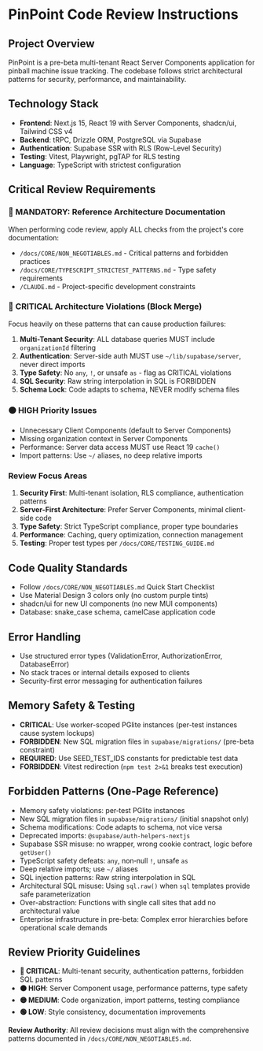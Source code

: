 # PinPoint Code Review Instructions

## Project Overview
PinPoint is a pre-beta multi-tenant React Server Components application for pinball machine issue tracking. The codebase follows strict architectural patterns for security, performance, and maintainability.

## Technology Stack
- **Frontend**: Next.js 15, React 19 with Server Components, shadcn/ui, Tailwind CSS v4
- **Backend**: tRPC, Drizzle ORM, PostgreSQL via Supabase
- **Authentication**: Supabase SSR with RLS (Row-Level Security)
- **Testing**: Vitest, Playwright, pgTAP for RLS testing
- **Language**: TypeScript with strictest configuration

## Critical Review Requirements

### 🔴 MANDATORY: Reference Architecture Documentation
When performing code review, apply ALL checks from the project's core documentation:
- `/docs/CORE/NON_NEGOTIABLES.md` - Critical patterns and forbidden practices
- `/docs/CORE/TYPESCRIPT_STRICTEST_PATTERNS.md` - Type safety requirements
- `/CLAUDE.md` - Project-specific development constraints

### 🔴 CRITICAL Architecture Violations (Block Merge)
Focus heavily on these patterns that can cause production failures:

1. **Multi-Tenant Security**: ALL database queries MUST include `organizationId` filtering
2. **Authentication**: Server-side auth MUST use `~/lib/supabase/server`, never direct imports
3. **Type Safety**: No `any`, `!`, or unsafe `as` - flag as CRITICAL violations
4. **SQL Security**: Raw string interpolation in SQL is FORBIDDEN
5. **Schema Lock**: Code adapts to schema, NEVER modify schema files

### 🟠 HIGH Priority Issues
- Unnecessary Client Components (default to Server Components)
- Missing organization context in Server Components
- Performance: Server data access MUST use React 19 `cache()`
- Import patterns: Use `~/` aliases, no deep relative imports

### Review Focus Areas
1. **Security First**: Multi-tenant isolation, RLS compliance, authentication patterns
2. **Server-First Architecture**: Prefer Server Components, minimal client-side code
3. **Type Safety**: Strict TypeScript compliance, proper type boundaries
4. **Performance**: Caching, query optimization, connection management
5. **Testing**: Proper test types per `/docs/CORE/TESTING_GUIDE.md`

## Code Quality Standards
- Follow `/docs/CORE/NON_NEGOTIABLES.md` Quick Start Checklist
- Use Material Design 3 colors only (no custom purple tints)
- shadcn/ui for new UI components (no new MUI components)
- Database: snake_case schema, camelCase application code

## Error Handling
- Use structured error types (ValidationError, AuthorizationError, DatabaseError)
- No stack traces or internal details exposed to clients
- Security-first error messaging for authentication failures

## Memory Safety & Testing
- **CRITICAL**: Use worker-scoped PGlite instances (per-test instances cause system lockups)
- **FORBIDDEN**: New SQL migration files in `supabase/migrations/` (pre-beta constraint)
- **REQUIRED**: Use SEED_TEST_IDS constants for predictable test data
- **FORBIDDEN**: Vitest redirection (`npm test 2>&1` breaks test execution)

## Forbidden Patterns (One‑Page Reference)
- Memory safety violations: per‑test PGlite instances
- New SQL migration files in `supabase/migrations/` (initial snapshot only)
- Schema modifications: Code adapts to schema, not vice versa
- Deprecated imports: `@supabase/auth-helpers-nextjs`
- Supabase SSR misuse: no wrapper, wrong cookie contract, logic before `getUser()`
- TypeScript safety defeats: `any`, non‑null `!`, unsafe `as`
- Deep relative imports; use `~/` aliases
- SQL injection patterns: Raw string interpolation in SQL
- Architectural SQL misuse: Using `sql.raw()` when `sql` templates provide safe parameterization
- Over-abstraction: Functions with single call sites that add no architectural value
- Enterprise infrastructure in pre-beta: Complex error hierarchies before operational scale demands

## Review Priority Guidelines
- **🔴 CRITICAL**: Multi-tenant security, authentication patterns, forbidden SQL patterns
- **🟠 HIGH**: Server Component usage, performance patterns, type safety
- **🟡 MEDIUM**: Code organization, import patterns, testing compliance
- **🟢 LOW**: Style consistency, documentation improvements

**Review Authority**: All review decisions must align with the comprehensive patterns documented in `/docs/CORE/NON_NEGOTIABLES.md`.